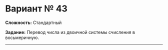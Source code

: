 # Вариант № 43
**Сложность:** Стандартный

**Задание:**  Перевод числа из двоичной системы счисления в восьмеричную.

---